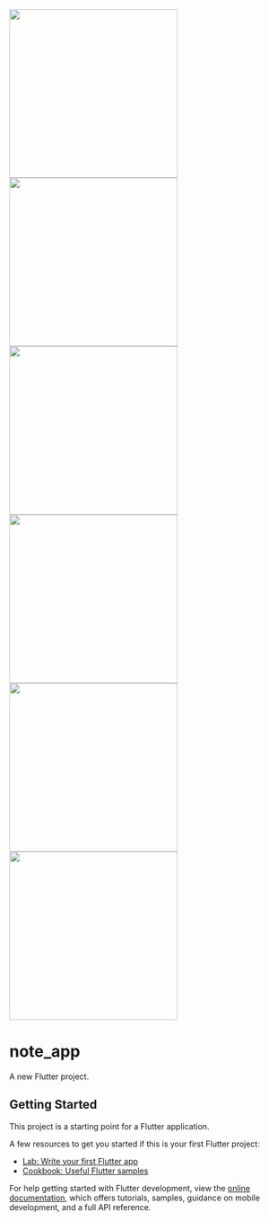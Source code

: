 <img src="https://github.com/user-attachments/assets/e7ddd7c0-9cc0-43e3-97ad-4fc4c837fabe" width="300"/>
<img src="https://github.com/user-attachments/assets/557fce24-bb3a-4fff-a7d6-c64acd1cc930" width="300"/>
<img src="https://github.com/user-attachments/assets/2df387ac-26b3-48ff-bf4d-200fd52b9aa2" width="300"/>
<img src="https://github.com/user-attachments/assets/e1ab7f6e-3815-4a66-aefe-9a7e468a5ed9" width="300"/>
<img src="https://github.com/user-attachments/assets/c690dc6d-707e-4aa6-b655-ff3123fd85c7" width="300"/>
<img src="https://github.com/user-attachments/assets/2bc8538c-42c5-487e-b485-86a000126daa" width="300"/>

# note_app

A new Flutter project.

## Getting Started

This project is a starting point for a Flutter application.

A few resources to get you started if this is your first Flutter project:

- [Lab: Write your first Flutter app](https://docs.flutter.dev/get-started/codelab)
- [Cookbook: Useful Flutter samples](https://docs.flutter.dev/cookbook)

For help getting started with Flutter development, view the
[online documentation](https://docs.flutter.dev/), which offers tutorials,
samples, guidance on mobile development, and a full API reference.
